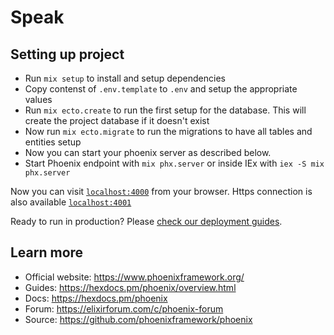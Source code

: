 # Speak

## Setting up project

- Run `mix setup` to install and setup dependencies
- Copy contenst of `.env.template` to `.env` and setup the appropriate values
- Run `mix ecto.create` to run the first setup for the database. This will create the project database if it doesn't exist
- Now run `mix ecto.migrate` to run the migrations to have all tables and entities setup
- Now you can start your phoenix server as described below.
- Start Phoenix endpoint with `mix phx.server` or inside IEx with `iex -S mix phx.server`

Now you can visit [`localhost:4000`](http://localhost:4000) from your browser.
Https connection is also available [`localhost:4001`](http://localhost:4001)

Ready to run in production? Please [check our deployment guides](https://hexdocs.pm/phoenix/deployment.html).

## Learn more

  * Official website: https://www.phoenixframework.org/
  * Guides: https://hexdocs.pm/phoenix/overview.html
  * Docs: https://hexdocs.pm/phoenix
  * Forum: https://elixirforum.com/c/phoenix-forum
  * Source: https://github.com/phoenixframework/phoenix
